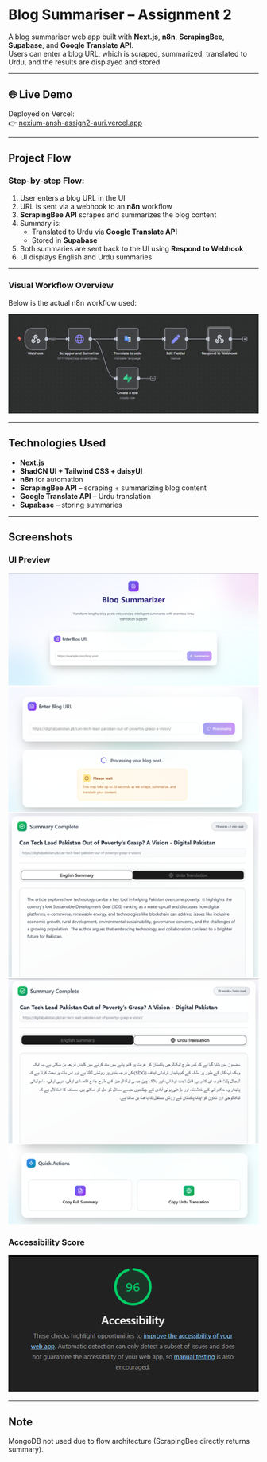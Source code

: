 # Blog Summariser – Assignment 2

A blog summariser web app built with **Next.js**, **n8n**, **ScrapingBee**, **Supabase**, and **Google Translate API**.  
Users can enter a blog URL, which is scraped, summarized, translated to Urdu, and the results are displayed and stored.

---

## 🌐 Live Demo

Deployed on Vercel:  
👉 [nexium-ansh-assign2-auri.vercel.app](nexium-ansh-assign2-auri.vercel.app)

---

## Project Flow

### Step-by-step Flow:
1. User enters a blog URL in the UI
2. URL is sent via a webhook to an **n8n** workflow
3. **ScrapingBee API** scrapes and summarizes the blog content
4. Summary is:
   - Translated to Urdu via **Google Translate API**
   - Stored in **Supabase**
5. Both summaries are sent back to the UI using **Respond to Webhook**
6. UI displays English and Urdu summaries

---

### Visual Workflow Overview

Below is the actual n8n workflow used:

![n8n Workflow](./workflow/Blog_Summariser.PNG)

---

## Technologies Used

- **Next.js**
- **ShadCN UI + Tailwind CSS + daisyUI**
- **n8n** for automation
- **ScrapingBee API** – scraping + summarizing blog content
- **Google Translate API** – Urdu translation
- **Supabase** – storing summaries

---

## Screenshots

### UI Preview  
![UI Screenshot](./ui/1.PNG)
![UI Screenshot](./ui/2.PNG)
![UI Screenshot](./ui/3.PNG)
![UI Screenshot](./ui/4.PNG)
![UI Screenshot](./ui/5.PNG)

### Accessibility Score  
![Lighthouse Score](./accessibility/accessibility.PNG)

---

## Note
MongoDB not used due to flow architecture (ScrapingBee directly returns summary).
